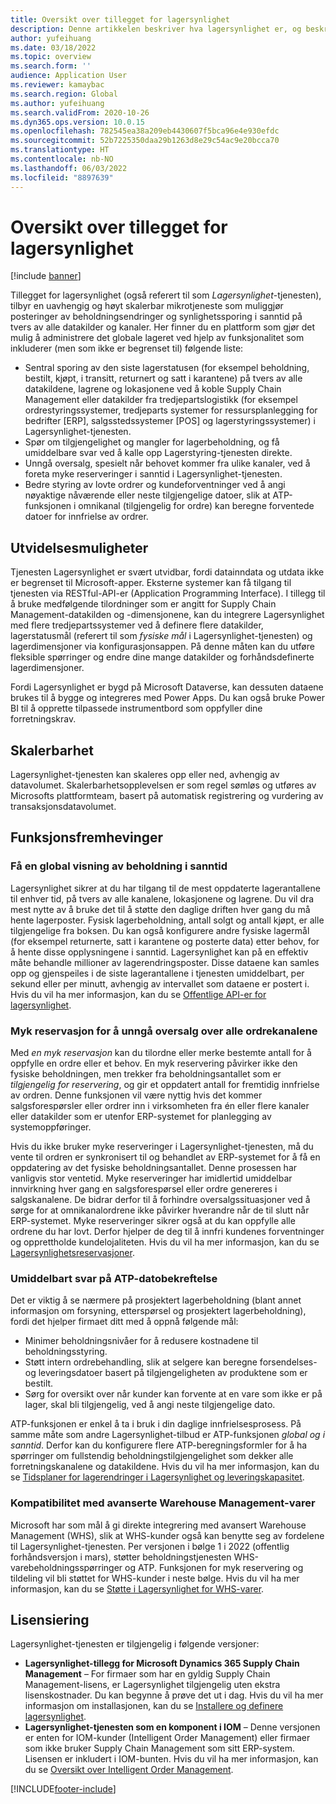 ```yaml
---
title: Oversikt over tillegget for lagersynlighet
description: Denne artikkelen beskriver hva lagersynlighet er, og beskriver funksjonene i det.
author: yufeihuang
ms.date: 03/18/2022
ms.topic: overview
ms.search.form: ''
audience: Application User
ms.reviewer: kamaybac
ms.search.region: Global
ms.author: yufeihuang
ms.search.validFrom: 2020-10-26
ms.dyn365.ops.version: 10.0.15
ms.openlocfilehash: 782545ea38a209eb4430607f5bca96e4e930efdc
ms.sourcegitcommit: 52b7225350daa29b1263d8e29c54ac9e20bcca70
ms.translationtype: HT
ms.contentlocale: nb-NO
ms.lasthandoff: 06/03/2022
ms.locfileid: "8897639"
---
```

# <a name="inventory-visibility-add-in-overview"></a>Oversikt over tillegget for lagersynlighet

[!include [banner](../includes/banner.md)]

Tillegget for lagersynlighet (også referert til som *Lagersynlighet*-tjenesten), tilbyr en uavhengig og høyt skalerbar mikrotjeneste som muliggjør posteringer av beholdningsendringer og synlighetssporing i sanntid på tvers av alle datakilder og kanaler. Her finner du en plattform som gjør det mulig å administrere det globale lageret ved hjelp av funksjonalitet som inkluderer (men som ikke er begrenset til) følgende liste:

- Sentral sporing av den siste lagerstatusen (for eksempel beholdning, bestilt, kjøpt, i transitt, returnert og satt i karantene) på tvers av alle datakildene, lagrene og lokasjonene ved å koble Supply Chain Management eller datakilder fra tredjepartslogistikk (for eksempel ordrestyringssystemer, tredjeparts systemer for ressursplanlegging for bedrifter \[ERP\], salgsstedssystemer \[POS\] og lagerstyringssystemer) i Lagersynlighet-tjenesten.
- Spør om tilgjengelighet og mangler for lagerbeholdning, og få umiddelbare svar ved å kalle opp Lagerstyring-tjenesten direkte.
- Unngå oversalg, spesielt når behovet kommer fra ulike kanaler, ved å foreta myke reserveringer i sanntid i Lagersynlighet-tjenesten.
- Bedre styring av lovte ordrer og kundeforventninger ved å angi nøyaktige nåværende eller neste tilgjengelige datoer, slik at ATP-funksjonen i omnikanal (tilgjengelig for ordre) kan beregne forventede datoer for innfrielse av ordrer.

## <a name="extensibility"></a>Utvidelsesmuligheter

Tjenesten Lagersynlighet er svært utvidbar, fordi datainndata og utdata ikke er begrenset til Microsoft-apper. Eksterne systemer kan få tilgang til tjenesten via RESTful-API-er (Application Programming Interface). I tillegg til å bruke medfølgende tilordninger som er angitt for Supply Chain Management-datakilden og -dimensjonene, kan du integrere Lagersynlighet med flere tredjepartssystemer ved å definere flere datakilder, lagerstatusmål (referert til som *fysiske mål* i Lagersynlighet-tjenesten) og lagerdimensjoner via konfigurasjonsappen. På denne måten kan du utføre fleksible spørringer og endre dine mange datakilder og forhåndsdefinerte lagerdimensjoner.

Fordi Lagersynlighet er bygd på Microsoft Dataverse, kan dessuten dataene brukes til å bygge og integreres med Power Apps. Du kan også bruke Power BI til å opprette tilpassede instrumentbord som oppfyller dine forretningskrav.

## <a name="scalability"></a>Skalerbarhet

Lagersynlighet-tjenesten kan skaleres opp eller ned, avhengig av datavolumet. Skalerbarhetsopplevelsen er som regel sømløs og utføres av Microsofts plattformteam, basert på automatisk registrering og vurdering av transaksjonsdatavolumet.

## <a name="feature-highlights"></a>Funksjonsfremhevinger

### <a name="get-a-global-view-of-real-time-inventory"></a>Få en global visning av beholdning i sanntid

Lagersynlighet sikrer at du har tilgang til de mest oppdaterte lagerantallene til enhver tid, på tvers av alle kanalene, lokasjonene og lagrene. Du vil dra mest nytte av å bruke det til å støtte den daglige driften hver gang du må hente lagerposter. Fysisk lagerbeholdning, antall solgt og antall kjøpt, er alle tilgjengelige fra boksen. Du kan også konfigurere andre fysiske lagermål (for eksempel returnerte, satt i karantene og posterte data) etter behov, for å hente disse opplysningene i sanntid. Lagersynlighet kan på en effektiv måte behandle millioner av lagerendringsposter. Disse dataene kan samles opp og gjenspeiles i de siste lagerantallene i tjenesten umiddelbart, per sekund eller per minutt, avhengig av intervallet som dataene er postert i. Hvis du vil ha mer informasjon, kan du se [Offentlige API-er for lagersynlighet](inventory-visibility-api.md).

### <a name="soft-reservation-to-avoid-overselling-across-all-order-channels"></a>Myk reservasjon for å unngå oversalg over alle ordrekanalene

Med *en myk reservasjon* kan du tilordne eller merke bestemte antall for å oppfylle en ordre eller et behov. En myk reservering påvirker ikke den fysiske beholdningen, men trekker fra beholdningsantallet som er *tilgjengelig for reservering*, og gir et oppdatert antall for fremtidig innfrielse av ordren. Denne funksjonen vil være nyttig hvis det kommer salgsforespørsler eller ordrer inn i virksomheten fra én eller flere kanaler eller datakilder som er utenfor ERP-systemet for planlegging av systemoppføringer.

Hvis du ikke bruker myke reserveringer i Lagersynlighet-tjenesten, må du vente til ordren er synkronisert til og behandlet av ERP-systemet for å få en oppdatering av det fysiske beholdningsantallet. Denne prosessen har vanligvis stor ventetid. Myke reserveringer har imidlertid umiddelbar innvirkning hver gang en salgsforespørsel eller ordre genereres i salgskanalene. De bidrar derfor til å forhindre oversalgssituasjoner ved å sørge for at omnikanalordrene ikke påvirker hverandre når de til slutt når ERP-systemet. Myke reserveringer sikrer også at du kan oppfylle alle ordrene du har lovt. Derfor hjelper de deg til å innfri kundenes forventninger og opprettholde kundelojaliteten. Hvis du vil ha mer informasjon, kan du se [Lagersynlighetsreservasjoner](inventory-visibility-reservations.md).

### <a name="immediate-response-of-atp-dates-confirmation"></a>Umiddelbart svar på ATP-datobekreftelse

Det er viktig å se nærmere på prosjektert lagerbeholdning (blant annet informasjon om forsyning, etterspørsel og prosjektert lagerbeholdning), fordi det hjelper firmaet ditt med å oppnå følgende mål:

- Minimer beholdningsnivåer for å redusere kostnadene til beholdningsstyring.
- Støtt intern ordrebehandling, slik at selgere kan beregne forsendelses- og leveringsdatoer basert på tilgjengeligheten av produktene som er bestilt.
- Sørg for oversikt over når kunder kan forvente at en vare som ikke er på lager, skal bli tilgjengelig, ved å angi neste tilgjengelige dato.

ATP-funksjonen er enkel å ta i bruk i din daglige innfrielsesprosess. På samme måte som andre Lagersynlighet-tilbud er ATP-funksjonen *global og i sanntid*. Derfor kan du konfigurere flere ATP-beregningsformler for å ha spørringer om fullstendig beholdningstilgjengelighet som dekker alle forretningskanalene og datakildene. Hvis du vil ha mer informasjon, kan du se [Tidsplaner for lagerendringer i Lagersynlighet og leveringskapasitet](inventory-visibility-available-to-promise.md).

### <a name="compatibility-with-advanced-warehouse-management-items"></a>Kompatibilitet med avanserte Warehouse Management-varer

Microsoft har som mål å gi direkte integrering med avansert Warehouse Management (WHS), slik at WHS-kunder også kan benytte seg av fordelene til Lagersynlighet-tjenesten. Per versjonen i bølge 1 i 2022 (offentlig forhåndsversjon i mars), støtter beholdningstjenesten WHS-varebeholdningsspørringer og ATP. Funksjonen for myk reservering og tildeling vil bli støttet for WHS-kunder i neste bølge. Hvis du vil ha mer informasjon, kan du se [Støtte i Lagersynlighet for WHS-varer](inventory-visibility-whs-support.md).

## <a name="licensing"></a>Lisensiering

Lagersynlighet-tjenesten er tilgjengelig i følgende versjoner:

- **Lagersynlighet-tillegg for Microsoft Dynamics 365 Supply Chain Management** – For firmaer som har en gyldig Supply Chain Management-lisens, er Lagersynlighet tilgjengelig uten ekstra lisenskostnader. Du kan begynne å prøve det ut i dag. Hvis du vil ha mer informasjon om installasjonen, kan du se [Installere og definere lagersynlighet](inventory-visibility-setup.md).
- **Lagersynlighet-tjenesten som en komponent i IOM** – Denne versjonen er enten for IOM-kunder (Intelligent Order Management) eller firmaer som ikke bruker Supply Chain Management som sitt ERP-system. Lisensen er inkludert i IOM-bunten. Hvis du vil ha mer informasjon, kan du se [Oversikt over Intelligent Order Management](/dynamics365/intelligent-order-management/overview).

[!INCLUDE[footer-include](../../includes/footer-banner.md)]
